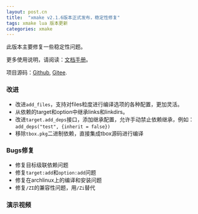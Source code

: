```yaml
---
layout: post.cn
title:  "xmake v2.1.6版本正式发布，稳定性修复"
tags: xmake lua 版本更新 
categories: xmake
---
```


此版本主要修复一些稳定性问题。

更多使用说明，请阅读：[文档手册](http://xmake.io/#/zh/)。

项目源码：[Github](https://github.com/tboox/xmake), [Gitee](https://gitee.com/tboox/xmake).

### 改进

* 改进`add_files`，支持对files粒度进行编译选项的各种配置，更加灵活。
* 从依赖的target和option中继承links和linkdirs。
* 改进`target.add_deps`接口，添加继承配置，允许手动禁止依赖继承，例如：`add_deps("test", {inherit = false})`
* 移除`tbox.pkg`二进制依赖，直接集成tbox源码进行编译

### Bugs修复

* 修复目标级联依赖问题
* 修复`target:add`和`option:add`问题
* 修复在archlinux上的编译和安装问题
* 修复`/ZI`的兼容性问题，用`/Zi`替代

### 演示视频

<script type="text/javascript" src="https://asciinema.org/a/133693.js" id="asciicast-133693" async></script>

